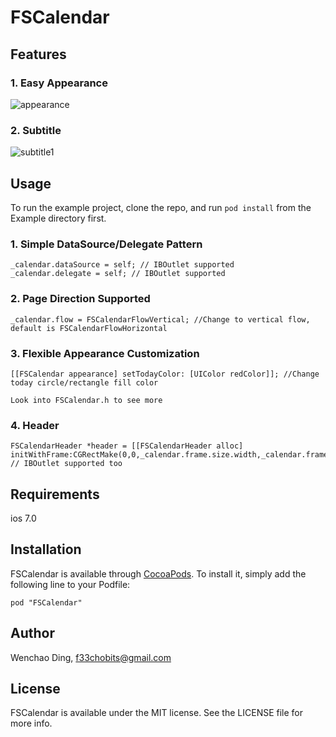 # FSCalendar

## Features
### 1. Easy Appearance
![appearance](https://cloud.githubusercontent.com/assets/5186464/6208969/20ee842a-b5fb-11e4-8875-132d42893b9e.png)

### 2. Subtitle
![subtitle1](https://cloud.githubusercontent.com/assets/5186464/6209081/54d8a4cc-b5fc-11e4-981e-d4bb21a45628.png)

## Usage

To run the example project, clone the repo, and run `pod install` from the Example directory first.

### 1. Simple DataSource/Delegate Pattern
    _calendar.dataSource = self; // IBOutlet supported
    _calendar.delegate = self; // IBOutlet supported
    
### 2. Page Direction Supported
    _calendar.flow = FSCalendarFlowVertical; //Change to vertical flow, default is FSCalendarFlowHorizontal
    
### 3. Flexible Appearance Customization
    [[FSCalendar appearance] setTodayColor: [UIColor redColor]]; //Change today circle/rectangle fill color
    
    Look into FSCalendar.h to see more
    
### 4. Header
    FSCalendarHeader *header = [[FSCalendarHeader alloc]    initWithFrame:CGRectMake(0,0,_calendar.frame.size.width,_calendar.frame.size.height)]; // IBOutlet supported too

## Requirements
ios 7.0

## Installation

FSCalendar is available through [CocoaPods](http://cocoapods.org). To install
it, simply add the following line to your Podfile:

    pod "FSCalendar"

## Author

Wenchao Ding, f33chobits@gmail.com

## License

FSCalendar is available under the MIT license. See the LICENSE file for more info.

